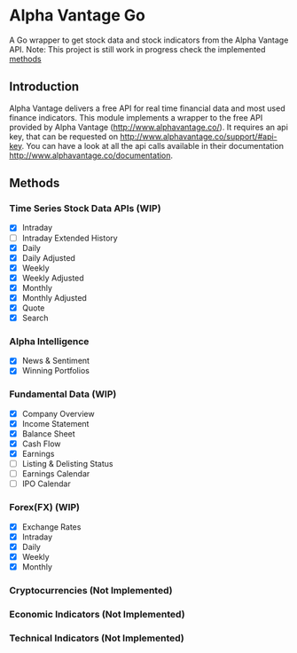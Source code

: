# Alpha Vantage Go

A Go wrapper to get stock data and stock indicators from the Alpha Vantage API.
Note: This project is still work in progress check the implemented [methods](#methods)

## Introduction

Alpha Vantage delivers a free API for real time financial data and most used finance indicators. This module implements a wrapper to the free API provided by Alpha
Vantage (http://www.alphavantage.co/). It requires an api key, that can be requested on http://www.alphavantage.co/support/#api-key. You can have a look at all the api 
calls available in their documentation http://www.alphavantage.co/documentation.

## Methods
### Time Series Stock Data APIs (WIP)
- [x] Intraday
- [ ] Intraday Extended History
- [x] Daily
- [x] Daily Adjusted
- [x] Weekly
- [x] Weekly Adjusted
- [x] Monthly
- [x] Monthly Adjusted
- [x] Quote
- [x] Search

### Alpha Intelligence 
- [x] News & Sentiment 
- [x] Winning Portfolios

### Fundamental Data (WIP)
- [x] Company Overview
- [x] Income Statement
- [x] Balance Sheet
- [x] Cash Flow
- [x] Earnings
- [ ] Listing & Delisting Status
- [ ] Earnings Calendar
- [ ] IPO Calendar

### Forex(FX) (WIP)
- [x] Exchange Rates
- [x] Intraday
- [x] Daily
- [x] Weekly
- [x] Monthly

### Cryptocurrencies (Not Implemented)

### Economic Indicators (Not Implemented)

### Technical Indicators (Not Implemented)
